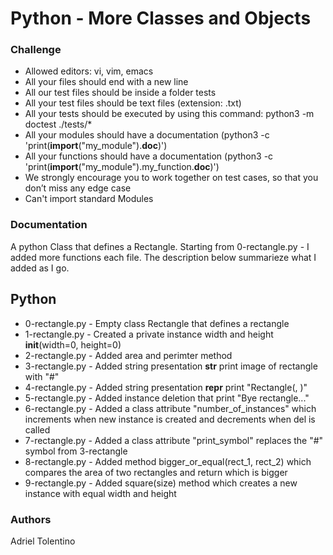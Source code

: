 # Python - More Classes and Objects

### Challenge
- Allowed editors: vi, vim, emacs
- All your files should end with a new line
- All our test files should be inside a folder tests
- All your test files should be text files (extension: .txt)
- All your tests should be executed by using this command: python3 -m doctest ./tests/*
- All your modules should have a documentation (python3 -c 'print(__import__("my_module").__doc__)')
- All your functions should have a documentation (python3 -c 'print(__import__("my_module").my_function.__doc__)')
- We strongly encourage you to work together on test cases, so that you don’t miss any edge case
- Can't import standard Modules

### Documentation
A python Class that defines a Rectangle.
Starting from 0-rectangle.py - I added more functions each file.
The description below summarieze what I added as I go.

## Python
- 0-rectangle.py - Empty class Rectangle that defines a rectangle
- 1-rectangle.py - Created a private instance width and height __init__(width=0, height=0)
- 2-rectangle.py - Added area and perimter method
- 3-rectangle.py - Added string presentation __str__ print image of rectangle with "#"
- 4-rectangle.py - Added string presentation __repr__ print "Rectangle(<width>, <height>)"
- 5-rectangle.py - Added instance deletion that print "Bye rectangle..."
- 6-rectangle.py - Added a class attribute "number_of_instances" which increments when new instance is created and decrements when del is called
- 7-rectangle.py - Added a class attribute "print_symbol" replaces the "#" symbol from 3-rectangle
- 8-rectangle.py - Added method bigger_or_equal(rect_1, rect_2) which compares the area of two rectangles and return which is bigger
- 9-rectangle.py - Added square(size) method which creates a new instance with equal width and height

### Authors
Adriel Tolentino
